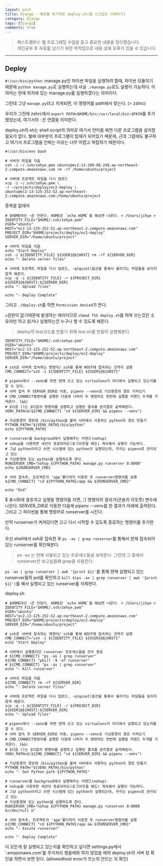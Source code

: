 ```yaml
---
layout: post
title: Django - 배포를 하기위한 deploy.sh(쉘 스크립트 이해하기)
category: Django
tags: [django]
comments: true
---
```


> 패스트캠퍼스 웹 프로그래밍 수업을 듣고 중요한 내용을 정리했습니다.     
개인공부 후 자료를 남기기 위한 목적임으로 내용 상에 오류가 있을 수 있습니다.      

<hr>

## Deploy

`#!/usr/bin/python`: manage.py인 파이썬 파일을 실행하려 할때, 파이썬 모듈이기 때문에 `python manage.py`로 실행하는데 사실 `./manage.py`로도 실행이 가능하다. 이 의미는 현재 위치에 있는 manage.py를 실행하겠다는 의미이다.

그런데 그냥 `manage.py`라고 치게되면, 이 명령어를 path에서 찾는다. (> zshrc)

우리가 그전에 zshrc에서 `export PATH=$HOME/bin:/usr/local/bin:$PATH`를 추가했었는데, 여기서의 `:`은 연결을 의미한다.

deploy.sh의 sh는 shell script의 의미로 여기서 언어를 짜면 다른 프로그램을 설치할 필요가 없다. 쉘에 대부분의 프로그램이 탑재가 되어있기 때문에, 근데 그럼에도 불구하고 여기서 프로그램을 안짜는 이유는 너무 어렵고 복잡하기 때문이다.

```shell
#!/usr/bin/env bash

# 서버의 파일을 지움
ssh -i ~/.ssh/zehye.pem ubuntu@ec2-13-209-88-249.ap-northeast-2.compute.amazonaws.com rm -rf /home/ubuntu/project

# 서버에 프로젝트 파일을 다시 업로드
scp -i ~/.ssh/zehye.pem \         
-r ~/projects/deploy/ec2-deploy \
ubuntu@ec2-13-125-252-52.ap-northeast-2.compute.amazonaws.com:/home/ubuntu/project
```

중복을 없애자
```shell
# $HOME대신 ~은 안된다. HOME은 `echo HOME`을 해보면 나온다. < /Users/jihye >
IDENTITY_FILE="$HOME/.ssh/zehye.pem"
USER="ubuntu"
HOST="ec2-13-125-252-52.ap-northeast-2.compute.amazonaws.com"
PROJECT_DIR="$HOME/projects/deploy/ec2-deploy"
SERVER_DIR="/home/ubuntu/project"

# 서버의 파일을 지움
echo "Start Deploy"
ssh -i ${IDENTITY_FILE} ${USER}@${HOST} rm -rf ${SERVER_DIR}
echo "- Delete server files"

# 서버에 프로젝트 파일을 다시 업로드, -q(quiet)옵션을 통해서 올라가는 파일들을 보이지 않게 해준다.
scp -q -i ${IDENTITY_FILE} -r ${PROJECT_DIR} ${USER}@${HOST}:${SERVER_DIR}
echo "- Upload files"

echo "- Deploy Complete"
```

그러고 `./deploy.sh`를 하면 `Permission denied`가 뜬다.

`x`권한이 없기때문에 발생하는 에러이므로 `chmod 755 deploy.sh`를 하여 쓰는것은 소유자만 하고 읽거나 실행하는건 누구나 할 수 있도록 해준다.

> deploy의 test코드를 만들기 위해 test.sh를 만들어 실행해본다.

```shell
IDENTITY_FILE="$HOME/.ssh/zehye.pem"
USER="ubuntu"
HOST="ec2-13-125-252-52.ap-northeast-2.compute.amazonaws.com"
PROJECT_DIR="$HOME/projects/deploy/ec2-deploy"
SERVER_DIR="/home/ubuntu/project"

# ssh로 서버에 접속하는 명령어/ ssh를 통해 HOST에 접속하는 것까지 실행
CMD_CONNECT="ssh -i ${IDENTITY_FILE} ${USER}@${HOST}"

# pipenv에서 --venv를 하면 현재 쓰고 있는 virtualenv가 어디에서 실행되고 있는지를 알 수 있다.
# 서버 접속 후 SERVER_DIR로 이동, pipenv --venv로 가상환경의 경로 가져오기
# CMD_CONNECT명령어를 실행한 다음에 나머지 두 명령어도 한번에 실행할 커멘드 두개를 가져온다. (&&)
# $다음 ()는 $다음의 명령어를 실행하고 실행된 결과를 문자열로 출력해준다.
VENV_PATH=$(${CMD_CONNECT} "cd ${SERVER_DIR} && pipenv --venv")

# 가상환경의 경로에 /bin/python을 붙여 서버에서 사용하는 python의 경로 만들기
PYTHON_PATH="${VENV_PATH}/bin/python"
echo ${PYTHON_PATH}

# runserver를 backgroud에서 실행해주는 커멘드(nohup)
# nohup을 사용하면 세션이 종료되어도(로그아웃을 해도) 계속해서 실행이 가능하다.
# 그냥 python이라고 쓰면 시스템에 있는 python이 실행되는데, 우리는 pipenv로 관리되고 있는
# 가상환경에 있는 python을 실행하도록 한다.
RUNSERVER_CMD="nohup ${PYTHON_PATH} manage.py runserver 0:8000"
echo ${RUNSERVER_CMD}

# 서버 접속후, 프로젝트의 'app'폴더까지 이동한 후 runserver명령어를 실행
${CMD_CONNECT} "cd ${PYTHON_PATH}/app && ${RUNSERVER_CMD}"

echo "End"
```

$ 표시뒤에 괄호치고 실행될 명령어를 치면, 그 명령어의 결과가(콘솔의 아웃풋) 변수에 나온다. SERVER_DIR로 이동한 다음에 pipenv --venv를 한 결과가 아래에 출력된다. 그리고 그 파이썬을 통해 명령어로 runserver를 시킨다.

만약 runserver가 켜져있다면 끄고 다시 시작할 수 있도록 종료하는 명령어를 추가한다.

우선 shell에서 ssh로 접속한 후 `ps -ax | grep runserver`를 통해서 현재 접속되어 있는 runserver를 확인해본다.

> ps -ax 는 현재 사용되고 있는 프로세스들을 보여준다. 그런데 그 중에서 runserver만 보고싶을떄 grep을 사용한다.

`ps -ax | grep runserver | awk '{print $1}'`를 통해 현재 실행되고 있는 runserver들의 pid를 확인하고 `kill $(ps -ax | grep runserver | awk '{print $1}')`를 해서 실행되고 있는 runserver를 삭제한다.

deploy.sh

```shell
# $HOME대신 ~은 안된다. HOME은 `echo HOME`을 해보면 나온다. < /Users/jihye >
IDENTITY_FILE="$HOME/.ssh/zehye.pem"
USER="ubuntu"
HOST="ec2-13-125-252-52.ap-northeast-2.compute.amazonaws.com"
PROJECT_DIR="$HOME/projects/deploy/ec2-deploy"
SERVER_DIR="/home/ubuntu/project"

# ssh로 서버에 접속하는 명령어/ ssh를 통해 HOST에 접속하는 것까지 실행
CMD_CONNECT="ssh -i ${IDENTITY_FILE} ${USER}@${HOST}"
echo "Start Deploy"

# 서버에서 실행중이던 runserver 프로세스들을 모두 종료
# ${CMD_CONNECT} "ps -ax | grep runserver"
${CMD_CONNECT} "pkill -9 -ef runserver"
# ${CMD_CONNECT} "ps -ax | grep runserver"
echo "- Kill runserver"

# 서버의 파일을 지움
${CMD_CONNECT} rm -rf ${SERVER_DIR}
echo "- Delete server files"

# 서버에 프로젝트 파일을 다시 업로드, -q(quiet)옵션을 통해서 올라가는 파일들을 보이지 않게 해준다.
scp -q -i ${IDENTITY_FILE} -r ${PROJECT_DIR} ${USER}@${HOST}:${SERVER_DIR}
echo "- Upload files"

# pipenv에서 --venv를 하면 현재 쓰고 있는 virtualenv가 어디에서 실행되고 있는지를 알 수 있다.
# 서버 접속 후 SERVER_DIR로 이동, pipenv --venv로 가상환경의 경로 가져오기
# CMD_CONNECT명령어를 실행한 다음에 나머지 두 명령어도 한번에 실행할 커멘드 두개를 가져온다. (&&)
# $다음 ()는 $다음의 명령어를 실행하고 실행된 결과를 문자열로 출력해준다.
VENV_PATH=$(${CMD_CONNECT} "cd ${SERVER_DIR} && pipenv --venv")

# 가상환경의 경로에 /bin/python을 붙여 서버에서 사용하는 python의 경로 만들기
PYTHON_PATH="${VENV_PATH}/bin/python"
echo "- Get Python path ${PYTHON_PATH}"

# runserver를 backgroud에서 실행해주는 커멘드(nohup)
# nohup을 사용하면 세션이 종료되어도(로그아웃을 해도) 계속해서 실행이 가능하다.
# 그냥 python이라고 쓰면 시스템에 있는 python이 실행되는데, 우리는 pipenv로 관리되고 있는
# 가상환경에 있는 python을 실행하도록 한다.
RUNSERVER_CMD="nohup ${PYTHON_PATH} manage.py runserver 0:8000 &>/dev/null &"

# 서버 접속후, 프로젝트의 'app'폴더까지 이동한 후 runserver명령어를 실행
${CMD_CONNECT} "cd ${PYTHON_PATH}/app && ${RUNSERVER_CMD}"
echo "- Excute runserver"

echo "- Deploy Complete"
```

이 모든게 잘 실행되고 있는지를 확인하고 싶다면 settings.py에서 '.amazonaws.com'를 주석처리 했을때와 하지 않았을 때의 deploy.sh의 서버 창 확인을 하면서 보면 된다. (allowedhost error가 뜨는지 안뜨는 지 확인)
